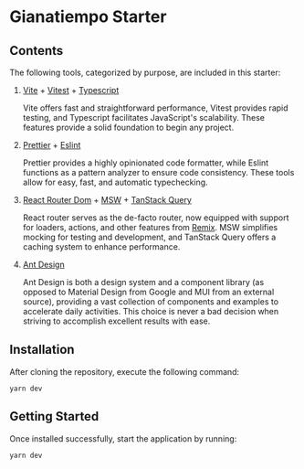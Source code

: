 # Gianatiempo Starter

## Contents

The following tools, categorized by purpose, are included in this starter:

1. [Vite](https://github.com/vitejs/vite) + [Vitest](https://vitest.dev/) + [Typescript](https://www.typescriptlang.org/)

   Vite offers fast and straightforward performance, Vitest provides rapid testing, and Typescript facilitates JavaScript's scalability. These features provide a solid foundation to begin any project.

2. [Prettier](https://prettier.io/) + [Eslint](https://eslint.org/)

   Prettier provides a highly opinionated code formatter, while Eslint functions as a pattern analyzer to ensure code consistency. These tools allow for easy, fast, and automatic typechecking.

3. [React Router Dom](https://reactrouter.com/en/main) + [MSW](https://mswjs.io/) + [TanStack Query](https://tanstack.com/query/latest)

   React router serves as the de-facto router, now equipped with support for loaders, actions, and other features from [Remix](https://remix.run/). MSW simplifies mocking for testing and development, and TanStack Query offers a caching system to enhance performance.

4. [Ant Design](https://ant.design/)

   Ant Design is both a design system and a component library (as opposed to Material Design from Google and MUI from an external source), providing a vast collection of components and examples to accelerate daily activities. This choice is never a bad decision when striving to accomplish excellent results with ease.

## Installation

After cloning the repository, execute the following command:

```
yarn dev
```

## Getting Started

Once installed successfully, start the application by running:

```
yarn dev
```
